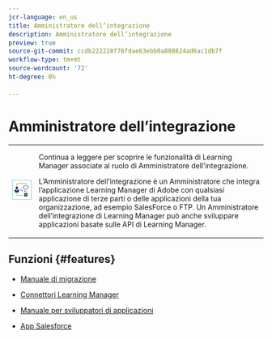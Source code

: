 ```yaml
---
jcr-language: en_us
title: Amministratore dell’integrazione
description: Amministratore dell’integrazione
preview: true
source-git-commit: ccdb222228f76fdae63ebb0a808824ad6ac1db7f
workflow-type: tm+mt
source-wordcount: '72'
ht-degree: 0%

---
```




# Amministratore dell’integrazione

<table> 
 <tbody>
  <tr> 
   <td><img src="assets/integration-admin2.png"></td> 
   <td><p>Continua a leggere per scoprire le funzionalità di Learning Manager associate al ruolo di Amministratore dell’integrazione. </p> <p>L’Amministratore dell’integrazione è un Amministratore che integra l’applicazione Learning Manager di Adobe con qualsiasi applicazione di terze parti o delle applicazioni della tua organizzazione, ad esempio SalesForce o FTP. Un Amministratore dell’integrazione di Learning Manager può anche sviluppare applicazioni basate sulle API di Learning Manager. </p></td> 
  </tr> 
 </tbody>
</table>

## Funzioni {#features}

* [Manuale di migrazione](integration-admin/feature-summary/migration-manual.md)

* [Connettori Learning Manager](integration-admin/feature-summary/connectors.md)
* [Manuale per sviluppatori di applicazioni](integration-admin/feature-summary/developer-manual.md)
* [App Salesforce](integration-admin/feature-summary/sfdc-app.md)

